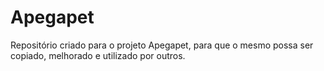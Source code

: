 # Apegapet
Repositório criado para o projeto Apegapet, para que o mesmo possa ser copiado, melhorado e utilizado por outros.
